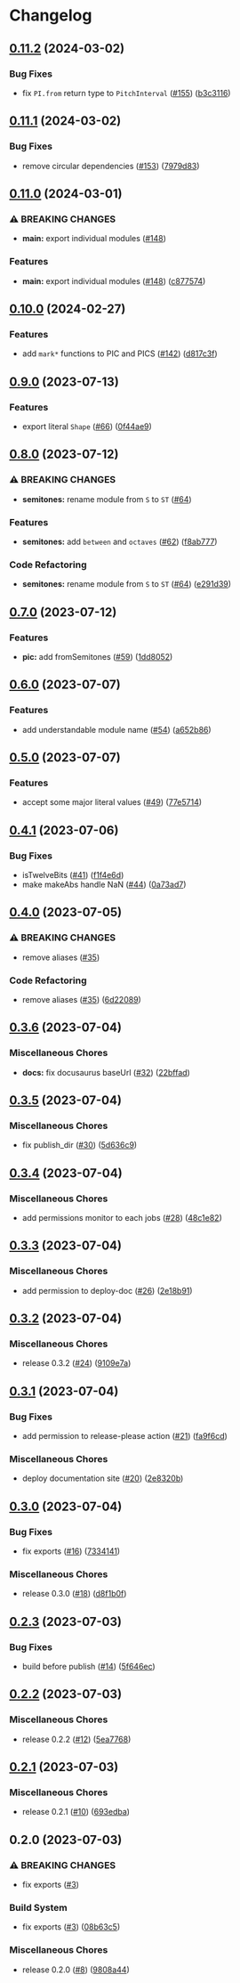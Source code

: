 # Changelog

## [0.11.2](https://github.com/noriapi/brand-music/compare/v0.11.1...v0.11.2) (2024-03-02)


### Bug Fixes

* fix `PI.from` return type to `PitchInterval` ([#155](https://github.com/noriapi/brand-music/issues/155)) ([b3c3116](https://github.com/noriapi/brand-music/commit/b3c3116e8595d49dfbaab927c05308a2c5883fd1))

## [0.11.1](https://github.com/noriapi/brand-music/compare/v0.11.0...v0.11.1) (2024-03-02)


### Bug Fixes

* remove circular dependencies ([#153](https://github.com/noriapi/brand-music/issues/153)) ([7979d83](https://github.com/noriapi/brand-music/commit/7979d836acf0027a5b00418a30a7192a7e1adbaf))

## [0.11.0](https://github.com/noriapi/brand-music/compare/v0.10.0...v0.11.0) (2024-03-01)


### ⚠ BREAKING CHANGES

* **main:** export individual modules ([#148](https://github.com/noriapi/brand-music/issues/148))

### Features

* **main:** export individual modules ([#148](https://github.com/noriapi/brand-music/issues/148)) ([c877574](https://github.com/noriapi/brand-music/commit/c8775741c77a4883bf679af10b3fd532525265ff))

## [0.10.0](https://github.com/noriapi/brand-music/compare/v0.9.0...v0.10.0) (2024-02-27)


### Features

* add `mark*` functions to PIC and PICS ([#142](https://github.com/noriapi/brand-music/issues/142)) ([d817c3f](https://github.com/noriapi/brand-music/commit/d817c3f5147d83d34644cefdfc8112b1d9c569c6))

## [0.9.0](https://github.com/noriapi/brand-music/compare/v0.8.0...v0.9.0) (2023-07-13)


### Features

* export literal `Shape` ([#66](https://github.com/noriapi/brand-music/issues/66)) ([0f44ae9](https://github.com/noriapi/brand-music/commit/0f44ae90f928966e64c646d263165cea8dca8b6e))

## [0.8.0](https://github.com/noriapi/brand-music/compare/v0.7.0...v0.8.0) (2023-07-12)


### ⚠ BREAKING CHANGES

* **semitones:** rename module from `S` to `ST` ([#64](https://github.com/noriapi/brand-music/issues/64))

### Features

* **semitones:** add `between` and `octaves` ([#62](https://github.com/noriapi/brand-music/issues/62)) ([f8ab777](https://github.com/noriapi/brand-music/commit/f8ab777f7c9362091b78c91a0ccb8bb2210e2273))


### Code Refactoring

* **semitones:** rename module from `S` to `ST` ([#64](https://github.com/noriapi/brand-music/issues/64)) ([e291d39](https://github.com/noriapi/brand-music/commit/e291d395cd907e3d72b1ba228329885ac1abfade))

## [0.7.0](https://github.com/noriapi/brand-music/compare/v0.6.0...v0.7.0) (2023-07-12)


### Features

* **pic:** add fromSemitones ([#59](https://github.com/noriapi/brand-music/issues/59)) ([1dd8052](https://github.com/noriapi/brand-music/commit/1dd805246b02797eb2cdba666e68deb897ec339d))

## [0.6.0](https://github.com/noriapi/brand-music/compare/v0.5.0...v0.6.0) (2023-07-07)


### Features

* add understandable module name ([#54](https://github.com/noriapi/brand-music/issues/54)) ([a652b86](https://github.com/noriapi/brand-music/commit/a652b86fc8437568972cac48fb7df170c693532d))

## [0.5.0](https://github.com/noriapi/brand-music/compare/v0.4.1...v0.5.0) (2023-07-07)


### Features

* accept some major literal values ([#49](https://github.com/noriapi/brand-music/issues/49)) ([77e5714](https://github.com/noriapi/brand-music/commit/77e5714cbee0e5ab936a904b79f0e60f8168c548))

## [0.4.1](https://github.com/noriapi/brand-music/compare/v0.4.0...v0.4.1) (2023-07-06)


### Bug Fixes

* isTwelveBits ([#41](https://github.com/noriapi/brand-music/issues/41)) ([f1f4e6d](https://github.com/noriapi/brand-music/commit/f1f4e6d0dd9caac05daa414d6c13a5361a450312))
* make makeAbs handle NaN ([#44](https://github.com/noriapi/brand-music/issues/44)) ([0a73ad7](https://github.com/noriapi/brand-music/commit/0a73ad7e1a906ed48cec35092c2822530bb6f583))

## [0.4.0](https://github.com/noriapi/brand-music/compare/v0.3.6...v0.4.0) (2023-07-05)


### ⚠ BREAKING CHANGES

* remove aliases ([#35](https://github.com/noriapi/brand-music/issues/35))

### Code Refactoring

* remove aliases ([#35](https://github.com/noriapi/brand-music/issues/35)) ([6d22089](https://github.com/noriapi/brand-music/commit/6d2208986c3f474aa4088ca056d847de4a91061d))

## [0.3.6](https://github.com/noriapi/brand-music/compare/v0.3.5...v0.3.6) (2023-07-04)


### Miscellaneous Chores

* **docs:** fix docusaurus baseUrl ([#32](https://github.com/noriapi/brand-music/issues/32)) ([22bffad](https://github.com/noriapi/brand-music/commit/22bffad28e893779119bbf199d36a553c28bbcb7))

## [0.3.5](https://github.com/noriapi/brand-music/compare/v0.3.4...v0.3.5) (2023-07-04)


### Miscellaneous Chores

* fix publish_dir ([#30](https://github.com/noriapi/brand-music/issues/30)) ([5d636c9](https://github.com/noriapi/brand-music/commit/5d636c9f15fc448f8a111c0fb388b6cb7f36b0e6))

## [0.3.4](https://github.com/noriapi/brand-music/compare/v0.3.3...v0.3.4) (2023-07-04)


### Miscellaneous Chores

* add permissions monitor to each jobs ([#28](https://github.com/noriapi/brand-music/issues/28)) ([48c1e82](https://github.com/noriapi/brand-music/commit/48c1e8228b66155cfac85a9f16efe8b98b7504aa))

## [0.3.3](https://github.com/noriapi/brand-music/compare/v0.3.2...v0.3.3) (2023-07-04)


### Miscellaneous Chores

* add permission to deploy-doc ([#26](https://github.com/noriapi/brand-music/issues/26)) ([2e18b91](https://github.com/noriapi/brand-music/commit/2e18b9130703228064e1756e8bee1262e0d1e1c1))

## [0.3.2](https://github.com/noriapi/brand-music/compare/v0.3.1...v0.3.2) (2023-07-04)


### Miscellaneous Chores

* release 0.3.2 ([#24](https://github.com/noriapi/brand-music/issues/24)) ([9109e7a](https://github.com/noriapi/brand-music/commit/9109e7a572b7e4c952376910b8d219e4795a3078))

## [0.3.1](https://github.com/noriapi/brand-music/compare/v0.3.0...v0.3.1) (2023-07-04)


### Bug Fixes

* add permission to release-please action ([#21](https://github.com/noriapi/brand-music/issues/21)) ([fa9f6cd](https://github.com/noriapi/brand-music/commit/fa9f6cd7206d844a40e6eecc89d461e2d00ebe78))


### Miscellaneous Chores

* deploy documentation site ([#20](https://github.com/noriapi/brand-music/issues/20)) ([2e8320b](https://github.com/noriapi/brand-music/commit/2e8320b9740d16b0e776944a9e3041c62f00205d))

## [0.3.0](https://github.com/noriapi/brand-music/compare/v0.2.3...v0.3.0) (2023-07-04)


### Bug Fixes

* fix exports ([#16](https://github.com/noriapi/brand-music/issues/16)) ([7334141](https://github.com/noriapi/brand-music/commit/733414174b96d07010aaff6a2d1c57aa109641c1))


### Miscellaneous Chores

* release 0.3.0 ([#18](https://github.com/noriapi/brand-music/issues/18)) ([d8f1b0f](https://github.com/noriapi/brand-music/commit/d8f1b0fb11d6172ec7c6f5e30218eeae5de154ec))

## [0.2.3](https://github.com/noriapi/brand-music/compare/v0.2.2...v0.2.3) (2023-07-03)


### Bug Fixes

* build before publish ([#14](https://github.com/noriapi/brand-music/issues/14)) ([5f646ec](https://github.com/noriapi/brand-music/commit/5f646ecf48152aa6283ddb3f61e825a0a15b2493))

## [0.2.2](https://github.com/noriapi/brand-music/compare/v0.2.1...v0.2.2) (2023-07-03)


### Miscellaneous Chores

* release 0.2.2 ([#12](https://github.com/noriapi/brand-music/issues/12)) ([5ea7768](https://github.com/noriapi/brand-music/commit/5ea77684e226f2135e9305c3c88bedd6d93bea9c))

## [0.2.1](https://github.com/noriapi/brand-music/compare/v0.2.0...v0.2.1) (2023-07-03)


### Miscellaneous Chores

* release 0.2.1 ([#10](https://github.com/noriapi/brand-music/issues/10)) ([693edba](https://github.com/noriapi/brand-music/commit/693edba1d6fd7f3f7330fc2d37b4c7320a9020be))

## 0.2.0 (2023-07-03)


### ⚠ BREAKING CHANGES

* fix exports ([#3](https://github.com/noriapi/brand-music/issues/3))

### Build System

* fix exports ([#3](https://github.com/noriapi/brand-music/issues/3)) ([08b63c5](https://github.com/noriapi/brand-music/commit/08b63c55a6f9fc5dc12fa1a0137974104af6f1ce))


### Miscellaneous Chores

* release 0.2.0 ([#8](https://github.com/noriapi/brand-music/issues/8)) ([9808a44](https://github.com/noriapi/brand-music/commit/9808a445d56a0ca5ce85ab37b43d65dda50c1502))
